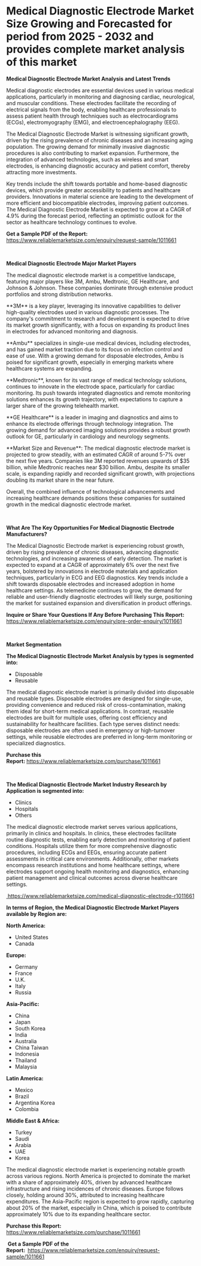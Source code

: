 <p><h1>Medical Diagnostic Electrode Market Size Growing and Forecasted for period from 2025 - 2032 and provides complete market analysis of this market</h1></p><p><strong>Medical Diagnostic Electrode Market Analysis and Latest Trends</strong></p>
<p><p>Medical diagnostic electrodes are essential devices used in various medical applications, particularly in monitoring and diagnosing cardiac, neurological, and muscular conditions. These electrodes facilitate the recording of electrical signals from the body, enabling healthcare professionals to assess patient health through techniques such as electrocardiograms (ECGs), electromyography (EMG), and electroencephalography (EEG).</p><p>The Medical Diagnostic Electrode Market is witnessing significant growth, driven by the rising prevalence of chronic diseases and an increasing aging population. The growing demand for minimally invasive diagnostic procedures is also contributing to market expansion. Furthermore, the integration of advanced technologies, such as wireless and smart electrodes, is enhancing diagnostic accuracy and patient comfort, thereby attracting more investments.</p><p>Key trends include the shift towards portable and home-based diagnostic devices, which provide greater accessibility to patients and healthcare providers. Innovations in material science are leading to the development of more efficient and biocompatible electrodes, improving patient outcomes. The Medical Diagnostic Electrode Market is expected to grow at a CAGR of 4.9% during the forecast period, reflecting an optimistic outlook for the sector as healthcare technology continues to evolve.</p></p>
<p><strong>Get a Sample PDF of the Report:&nbsp;</strong> <a href="https://www.reliablemarketsize.com/enquiry/request-sample/1011661?utm_campaign=1991&utm_medium=2&utm_source=Github&utm_content=ia&utm_term=16042025&utm_id=medical-diagnostic-electrode">https://www.reliablemarketsize.com/enquiry/request-sample/1011661</a></p>
<p>&nbsp;</p>
<p><strong>Medical Diagnostic Electrode Major Market Players</strong></p>
<p><p>The medical diagnostic electrode market is a competitive landscape, featuring major players like 3M, Ambu, Medtronic, GE Healthcare, and Johnson & Johnson. These companies dominate through extensive product portfolios and strong distribution networks.</p><p>**3M** is a key player, leveraging its innovative capabilities to deliver high-quality electrodes used in various diagnostic processes. The company's commitment to research and development is expected to drive its market growth significantly, with a focus on expanding its product lines in electrodes for advanced monitoring and diagnosis.</p><p>**Ambu** specializes in single-use medical devices, including electrodes, and has gained market traction due to its focus on infection control and ease of use. With a growing demand for disposable electrodes, Ambu is poised for significant growth, especially in emerging markets where healthcare systems are expanding.</p><p>**Medtronic**, known for its vast range of medical technology solutions, continues to innovate in the electrode space, particularly for cardiac monitoring. Its push towards integrated diagnostics and remote monitoring solutions enhances its growth trajectory, with expectations to capture a larger share of the growing telehealth market.</p><p>**GE Healthcare** is a leader in imaging and diagnostics and aims to enhance its electrode offerings through technology integration. The growing demand for advanced imaging solutions provides a robust growth outlook for GE, particularly in cardiology and neurology segments.</p><p>**Market Size and Revenue**: The medical diagnostic electrode market is projected to grow steadily, with an estimated CAGR of around 5-7% over the next five years. Companies like 3M reported revenues upwards of $35 billion, while Medtronic reaches near $30 billion. Ambu, despite its smaller scale, is expanding rapidly and recorded significant growth, with projections doubling its market share in the near future.</p><p>Overall, the combined influence of technological advancements and increasing healthcare demands positions these companies for sustained growth in the medical diagnostic electrode market.</p></p>
<p>&nbsp;</p>
<p><strong>What Are The Key Opportunities For Medical Diagnostic Electrode Manufacturers?</strong></p>
<p><p>The Medical Diagnostic Electrode market is experiencing robust growth, driven by rising prevalence of chronic diseases, advancing diagnostic technologies, and increasing awareness of early detection. The market is expected to expand at a CAGR of approximately 6% over the next five years, bolstered by innovations in electrode materials and application techniques, particularly in ECG and EEG diagnostics. Key trends include a shift towards disposable electrodes and increased adoption in home healthcare settings. As telemedicine continues to grow, the demand for reliable and user-friendly diagnostic electrodes will likely surge, positioning the market for sustained expansion and diversification in product offerings.</p></p>
<p><strong>Inquire or Share Your Questions If Any Before Purchasing This Report:</strong> <a href="https://www.reliablemarketsize.com/enquiry/pre-order-enquiry/1011661?utm_campaign=1991&utm_medium=2&utm_source=Github&utm_content=ia&utm_term=16042025&utm_id=medical-diagnostic-electrode">https://www.reliablemarketsize.com/enquiry/pre-order-enquiry/1011661</a></p>
<p>&nbsp;</p>
<p><strong>Market Segmentation</strong></p>
<p><strong>The Medical Diagnostic Electrode Market Analysis by types is segmented into:</strong></p>
<p><ul><li>Disposable</li><li>Reusable</li></ul></p>
<p><p>The medical diagnostic electrode market is primarily divided into disposable and reusable types. Disposable electrodes are designed for single-use, providing convenience and reduced risk of cross-contamination, making them ideal for short-term medical applications. In contrast, reusable electrodes are built for multiple uses, offering cost efficiency and sustainability for healthcare facilities. Each type serves distinct needs: disposable electrodes are often used in emergency or high-turnover settings, while reusable electrodes are preferred in long-term monitoring or specialized diagnostics.</p></p>
<p><strong>Purchase this Report:&nbsp;</strong><a href="https://www.reliablemarketsize.com/purchase/1011661?utm_campaign=1991&utm_medium=2&utm_source=Github&utm_content=ia&utm_term=16042025&utm_id=medical-diagnostic-electrode">https://www.reliablemarketsize.com/purchase/1011661</a></p>
<p>&nbsp;</p>
<p><strong>The Medical Diagnostic Electrode Market Industry Research by Application is segmented into:</strong></p>
<p><ul><li>Clinics</li><li>Hospitals</li><li>Others</li></ul></p>
<p><p>The medical diagnostic electrode market serves various applications, primarily in clinics and hospitals. In clinics, these electrodes facilitate routine diagnostic tests, enabling early detection and monitoring of patient conditions. Hospitals utilize them for more comprehensive diagnostic procedures, including ECGs and EEGs, ensuring accurate patient assessments in critical care environments. Additionally, other markets encompass research institutions and home healthcare settings, where electrodes support ongoing health monitoring and diagnostics, enhancing patient management and clinical outcomes across diverse healthcare settings.</p></p>
<p><a href="https://www.reliablemarketsize.com/medical-diagnostic-electrode-r1011661?utm_campaign=1991&utm_medium=2&utm_source=Github&utm_content=ia&utm_term=16042025&utm_id=medical-diagnostic-electrode">&nbsp;https://www.reliablemarketsize.com/medical-diagnostic-electrode-r1011661</a></p>
<p><strong>In terms of Region, the Medical Diagnostic Electrode Market Players available by Region are:</strong></p>
<p>
    <p> <strong> North America: </strong>
        <ul>
            <li>United States</li>
            <li>Canada</li>
        </ul>
        </p> 
    <p> <strong> Europe: </strong>
        <ul>
            <li>Germany</li>
            <li>France</li>
            <li>U.K.</li>
            <li>Italy</li>
            <li>Russia</li>
        </ul>
        </p> 
    <p> <strong> Asia-Pacific: </strong>
        <ul>
            <li>China</li>
            <li>Japan</li>
            <li>South Korea</li>
            <li>India</li>
            <li>Australia</li>
            <li>China Taiwan</li>
            <li>Indonesia</li>
            <li>Thailand</li>
            <li>Malaysia</li>
        </ul>
        </p> 
    <p> <strong> Latin America: </strong>
        <ul>
            <li>Mexico</li>
            <li>Brazil</li>
            <li>Argentina Korea</li>
            <li>Colombia</li>
        </ul>
        </p> 
    <p> <strong> Middle East & Africa: </strong>
        <ul>
            <li>Turkey</li>
            <li>Saudi</li>
            <li>Arabia</li>
            <li>UAE</li>
            <li>Korea</li>
        </ul>
    </p>
    </p>
<p><p>The medical diagnostic electrode market is experiencing notable growth across various regions. North America is projected to dominate the market with a share of approximately 40%, driven by advanced healthcare infrastructure and rising incidences of chronic diseases. Europe follows closely, holding around 30%, attributed to increasing healthcare expenditures. The Asia-Pacific region is expected to grow rapidly, capturing about 20% of the market, especially in China, which is poised to contribute approximately 10% due to its expanding healthcare sector.</p></p>
<p><strong>Purchase this Report: </strong><a href="https://www.reliablemarketsize.com/purchase/1011661?utm_campaign=1991&utm_medium=2&utm_source=Github&utm_content=ia&utm_term=16042025&utm_id=medical-diagnostic-electrode">https://www.reliablemarketsize.com/purchase/1011661</a></p>
<p>&nbsp;<strong>Get a Sample PDF of the Report:&nbsp;&nbsp;</strong><a href="https://www.reliablemarketsize.com/enquiry/request-sample/1011661?utm_campaign=1991&utm_medium=2&utm_source=Github&utm_content=ia&utm_term=16042025&utm_id=medical-diagnostic-electrode">https://www.reliablemarketsize.com/enquiry/request-sample/1011661</a></p>
<p><strong></strong></p>
<p><p></p><p></p><p></p></p>